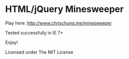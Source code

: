 HTML/jQuery Minesweeper
=======================

Play here: http://www.chrischung.me/minesweeper

Tested successfully in IE 7+

Enjoy!

Licensed under The MIT License